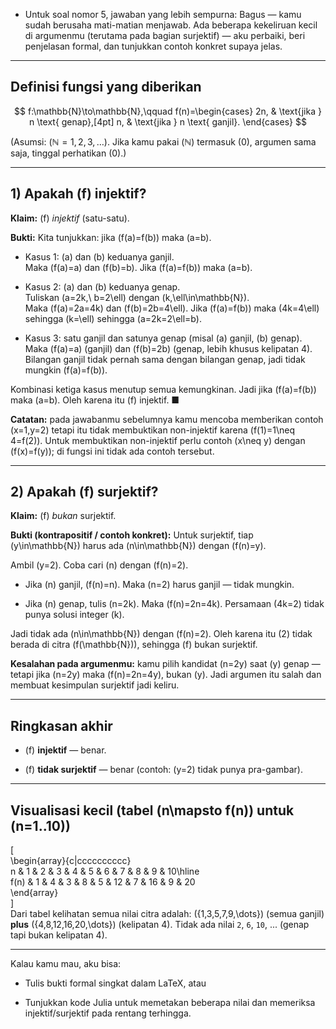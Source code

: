 - Untuk soal nomor 5, jawaban yang lebih sempurna:
Bagus — kamu sudah berusaha mati-matian menjawab. Ada beberapa kekeliruan kecil di argumenmu (terutama pada bagian surjektif) — aku perbaiki, beri penjelasan formal, dan tunjukkan contoh konkret supaya jelas.

---

## Definisi fungsi yang diberikan

$$
f:\mathbb{N}\to\mathbb{N},\qquad  
f(n)=\begin{cases}  
2n, & \text{jika } n \text{ genap},[4pt]  
n, & \text{jika } n \text{ ganjil}.  
\end{cases}  
$$

(Asumsi: ($\mathbb{N}={1,2,3,\dots}$). Jika kamu pakai ($\mathbb{N}$) termasuk (0), argumen sama saja, tinggal perhatikan (0).)

---

## 1) Apakah (f) injektif?

**Klaim:** (f) _injektif_ (satu-satu).

**Bukti:** Kita tunjukkan: jika (f(a)=f(b)) maka (a=b).

- Kasus 1: (a) dan (b) keduanya ganjil.  
    Maka (f(a)=a) dan (f(b)=b). Jika (f(a)=f(b)) maka (a=b).
    
- Kasus 2: (a) dan (b) keduanya genap.  
    Tuliskan (a=2k,\ b=2\ell) dengan (k,\ell\in\mathbb{N}).  
    Maka (f(a)=2a=4k) dan (f(b)=2b=4\ell). Jika (f(a)=f(b)) maka (4k=4\ell) sehingga (k=\ell) sehingga (a=2k=2\ell=b).
    
- Kasus 3: satu ganjil dan satunya genap (misal (a) ganjil, (b) genap).  
    Maka (f(a)=a) (ganjil) dan (f(b)=2b) (genap, lebih khusus kelipatan 4). Bilangan ganjil tidak pernah sama dengan bilangan genap, jadi tidak mungkin (f(a)=f(b)).
    

Kombinasi ketiga kasus menutup semua kemungkinan. Jadi jika (f(a)=f(b)) maka (a=b). Oleh karena itu (f) injektif. ■

**Catatan:** pada jawabanmu sebelumnya kamu mencoba memberikan contoh (x=1,y=2) tetapi itu tidak membuktikan non-injektif karena (f(1)=1\neq 4=f(2)). Untuk membuktikan non-injektif perlu contoh (x\neq y) dengan (f(x)=f(y)); di fungsi ini tidak ada contoh tersebut.

---

## 2) Apakah (f) surjektif?

**Klaim:** (f) _bukan_ surjektif.

**Bukti (kontrapositif / contoh konkret):** Untuk surjektif, tiap (y\in\mathbb{N}) harus ada (n\in\mathbb{N}) dengan (f(n)=y).

Ambil (y=2). Coba cari (n) dengan (f(n)=2).

- Jika (n) ganjil, (f(n)=n). Maka (n=2) harus ganjil — tidak mungkin.
    
- Jika (n) genap, tulis (n=2k). Maka (f(n)=2n=4k). Persamaan (4k=2) tidak punya solusi integer (k).
    

Jadi tidak ada (n\in\mathbb{N}) dengan (f(n)=2). Oleh karena itu (2) tidak berada di citra (f(\mathbb{N})), sehingga (f) bukan surjektif.

**Kesalahan pada argumenmu:** kamu pilih kandidat (n=2y) saat (y) genap — tetapi jika (n=2y) maka (f(n)=2n=4y), bukan (y). Jadi argumen itu salah dan membuat kesimpulan surjektif jadi keliru.

---

## Ringkasan akhir

- (f) **injektif** — benar.
    
- (f) **tidak surjektif** — benar (contoh: (y=2) tidak punya pra-gambar).
    

---

## Visualisasi kecil (tabel (n\mapsto f(n)) untuk (n=1..10))

[  
\begin{array}{c|cccccccccc}  
n & 1 & 2 & 3 & 4 & 5 & 6 & 7 & 8 & 9 & 10\\hline  
f(n) & 1 & 4 & 3 & 8 & 5 & 12 & 7 & 16 & 9 & 20  
\end{array}  
]  
Dari tabel kelihatan semua nilai citra adalah: ({1,3,5,7,9,\dots}) (semua ganjil) **plus** ({4,8,12,16,20,\dots}) (kelipatan 4). Tidak ada nilai `2`, `6`, `10`, ... (genap tapi bukan kelipatan 4).

---

Kalau kamu mau, aku bisa:

- Tulis bukti formal singkat dalam LaTeX, atau
    
- Tunjukkan kode Julia untuk memetakan beberapa nilai dan memeriksa injektif/surjektif pada rentang terhingga.
    
